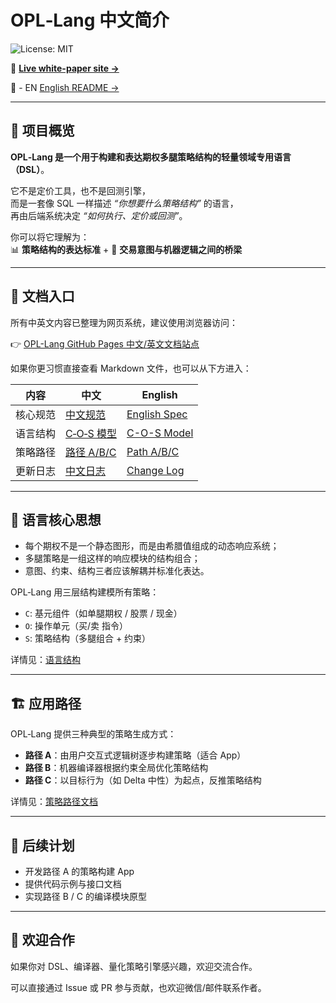 # OPL‑Lang 中文简介

![License: MIT](https://img.shields.io/badge/License-MIT-green.svg)

📘 **[Live white-paper site →](https://whispersofzephyr.github.io/OPL-Lang/)**

🔗 - EN [English README →](README.md)

---

## 📘 项目概览

**OPL‑Lang 是一个用于构建和表达期权多腿策略结构的轻量领域专用语言（DSL）**。

它不是定价工具，也不是回测引擎，  
而是一套像 SQL 一样描述 *“你想要什么策略结构”* 的语言，  
再由后端系统决定 *“如何执行、定价或回测”*。

你可以将它理解为：  
📊 **策略结构的表达标准** + 🧠 **交易意图与机器逻辑之间的桥梁**

---

## 📑 文档入口

所有中英文内容已整理为网页系统，建议使用浏览器访问：

👉 [OPL-Lang GitHub Pages 中文/英文文档站点](https://whispersofzephyr.github.io/OPL-Lang/)

如果你更习惯直接查看 Markdown 文件，也可以从下方进入：

| 内容 | 中文 | English |
|------|------|---------|
| 核心规范 | [中文规范](docs/opl-lang-spec-zh-v1.0.0-rc6.md) | [English Spec](docs/opl-lang-spec-en-v1.0.0-rc6.md) |
| 语言结构 | [C‑O‑S 模型](docs/language-structure-zh.md) | [C-O-S Model](docs/language-structure-en.md) |
| 策略路径 | [路径 A/B/C](docs/application-paths-zh.md) | [Path A/B/C](docs/application-paths-en.md) |
| 更新日志 | [中文日志](docs/changelog.zh.md) | [Change Log](docs/changelog.en.md) |

---

## 🧠 语言核心思想

- 每个期权不是一个静态图形，而是由希腊值组成的动态响应系统；
- 多腿策略是一组这样的响应模块的结构组合；
- 意图、约束、结构三者应该解耦并标准化表达。

OPL‑Lang 用三层结构建模所有策略：

- `C`: 基元组件（如单腿期权 / 股票 / 现金）
- `O`: 操作单元（买/卖 指令）
- `S`: 策略结构（多腿组合 + 约束）

详情见：[语言结构](docs/language-structure-zh.md)

---

## 🏗️ 应用路径

OPL‑Lang 提供三种典型的策略生成方式：

- **路径 A**：由用户交互式逻辑树逐步构建策略（适合 App）
- **路径 B**：机器编译器根据约束全局优化策略结构
- **路径 C**：以目标行为（如 Delta 中性）为起点，反推策略结构

详情见：[策略路径文档](docs/application-paths-zh.md)

---

## 🔧 后续计划

- 开发路径 A 的策略构建 App
- 提供代码示例与接口文档
- 实现路径 B / C 的编译模块原型

---

## 🤝 欢迎合作

如果你对 DSL、编译器、量化策略引擎感兴趣，欢迎交流合作。

可以直接通过 Issue 或 PR 参与贡献，也欢迎微信/邮件联系作者。
